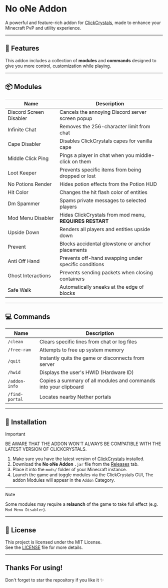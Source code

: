 # No oNe Addon

A powerful and feature-rich addon for [ClickCrystals](https://github.com/ClickCrystals-Development/ClickCrystals), made to enhance your
Minecraft PvP and utility experience.

---

## 🧩 Features

This addon includes a collection of **modules** and **commands** designed to give you more control, customization while
playing.

---

## 📦 Modules

| Name                    | Description                                             |
|-------------------------|---------------------------------------------------------|
| Discord Screen Disabler | Cancels the annoying Discord server screen popup        |
| Infinite Chat           | Removes the 256-character limit from chat               |
| Cape Disabler           | Disables ClickCrystals capes for vanilla cape           |
| Middle Click Ping       | Pings a player in chat when you middle-click on them    |
| Loot Keeper             | Prevents specific items from being dropped or lost      |
| No Potions Render       | Hides potion effects from the Potion HUD                |
| Hit Color               | Changes the hit flash color of entities                 |
| Dm Spammer              | Spams private messages to selected players              |
| Mod Menu Disabler       | Hides ClickCrystals from mod menu, **REQUIRES RESTART** |
| Upside Down             | Renders all players and entities upside down            |
| Prevent                 | Blocks accidental glowstone or anchor placements        |
| Anti Off Hand           | Prevents off-hand swapping under specific conditions    |
| Ghost Interactions      | Prevents sending packets when closing containers        |
| Safe Walk               | Automatically sneaks at the edge of blocks              |

---

## 💻 Commands

| Name           | Description                                                      |
|----------------|------------------------------------------------------------------|
| `/clean`       | Clears specific lines from chat or log files                     |
| `/free-ram`    | Attempts to free up system memory                                |
| `/quit`        | Instantly quits the game or disconnects from server              |
| `/hwid`        | Displays the user's HWID (Hardware ID)                           |
| `/addon-info`  | Copies a summary of all modules and commands into your clipboard |
| `/find-portal` | Locates nearby Nether portals                                    |

---

## 🔧 Installation

> [!IMPORTANT]
> BE AWARE THAT THE ADDON WON'T ALWAYS BE COMPATIBLE WITH THE LATEST VERSION OF CLICKCRYSTALS.

1. Make sure you have the latest version of [ClickCrystals](https://github.com/ClickCrystals-Development/ClickCrystals) installed.
2. Download the **No oNe Addon** `.jar` file from the [Releases](https://github.com/I-No-oNe/No-oNe-Addon/releases/latest) tab.
3. Place it into the `mods/` folder of your Minecraft instance.
4. Launch the game and toggle modules via the ClickCrystals GUI, The addon Modules will appear in the `Addon` Category.

---
> [!NOTE]
> Some modules may require a **relaunch** of the game to take full effect (e.g. `Mod Menu Disabler`).
---

## 📜 License

This project is licensed under the MIT License.  
See the [LICENSE](LICENSE) file for more details.

-------

## Thanks For using!

Don't forget to star the repository if you like it ✨